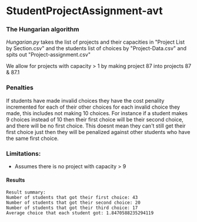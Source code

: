 # StudentProjectAssignment-avt



	
### The Hungarian algorithm 
*Hungarian.py* takes the list of projects and their capacities in "Project List by Section.csv" and the students list of choices by "Project-Data.csv" and spits out "Project-assignment.csv"

We allow for projects with capacity > 1 by making project 87 into projects 87 & 87.1

### Penalties
If students have made invalid choices they have the cost penality incremented for each of their other choices for each invalid choice they made, this includes not making 10 choices. For instance if a student makes 9 choices instead of 10 then their first choice will be their second choice, and there will be no first choice. This doesnt mean they can't still get their first choice just then they will be penalized against other students who have the same first choice.

### Limitations:
- Assumes there is no project with capacity > 9

	

#### Results
~~~~
Result summary:
Number of students that got their first choice: 43
Number of students that got their second choice: 20
Number of students that got their third choice: 17
Average choice that each student got: 1.8470588235294119
~~~~

